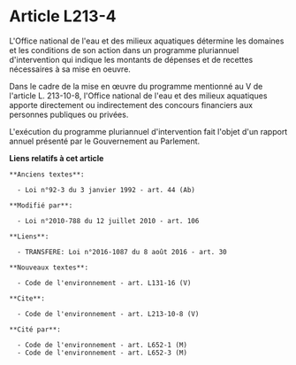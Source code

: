 # Article L213-4

L'Office national de l'eau et des milieux aquatiques détermine les domaines et les conditions de son action dans un programme
pluriannuel d'intervention qui indique les montants de dépenses et de recettes nécessaires à sa mise en oeuvre. 

Dans le cadre de la mise en œuvre du programme mentionné au V de l'article L. 213-10-8, l'Office national de l'eau et des
milieux aquatiques apporte directement ou indirectement des concours financiers aux personnes publiques ou privées. 

L'exécution du programme pluriannuel d'intervention fait l'objet d'un rapport annuel présenté par le Gouvernement au
Parlement.

**Liens relatifs à cet article**

	**Anciens textes**:

	  - Loi n°92-3 du 3 janvier 1992 - art. 44 (Ab)

	**Modifié par**:

	  - Loi n°2010-788 du 12 juillet 2010 - art. 106

	**Liens**:

	  - TRANSFERE: Loi n°2016-1087 du 8 août 2016 - art. 30

	**Nouveaux textes**:

	  - Code de l'environnement - art. L131-16 (V)

	**Cite**:

	  - Code de l'environnement - art. L213-10-8 (V)

	**Cité par**:

	  - Code de l'environnement - art. L652-1 (M)
	  - Code de l'environnement - art. L652-3 (M)
